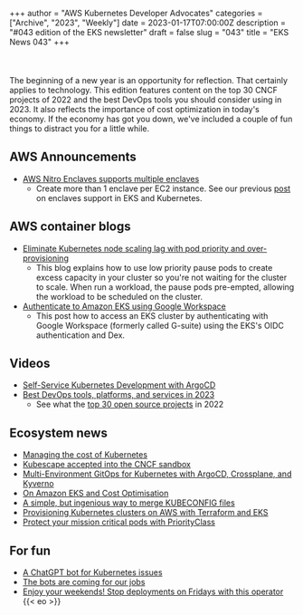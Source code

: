 +++
author = "AWS Kubernetes Developer Advocates"
categories = ["Archive", "2023", "Weekly"]
date = 2023-01-17T07:00:00Z
description = "#043 edition of the EKS newsletter"
draft = false
slug = "043"
title = "EKS News 043"
+++
<br/><br/><br/><br/>
The beginning of a new year is an opportunity for reflection. That certainly applies to technology. This edition features content on the top 30 CNCF projects of 2022 and the best DevOps tools you should consider using in 2023. It also reflects the importance of cost optimization in today's economy. If the economy has got you down, we've included a couple of fun things to distract you for a little while.

## AWS Announcements

* [AWS Nitro Enclaves supports multiple enclaves](https://aws.amazon.com/about-aws/whats-new/2023/01/aws-nitro-enclaves-support-multiple-enclaves/)
  * Create more than 1 enclave per EC2 instance. See our previous [post](https://aws.amazon.com/about-aws/whats-new/2022/11/aws-nitro-enclaves-supports-amazoneks-kubernetes/) on enclaves support in EKS and Kubernetes.

## AWS container blogs

* [Eliminate Kubernetes node scaling lag with pod priority and over-provisioning](https://aws.amazon.com/blogs/containers/eliminate-kubernetes-node-scaling-lag-with-pod-priority-and-over-provisioning/)
  * This blog explains how to use low priority pause pods to create excess capacity in your cluster so you're not waiting for the cluster to scale. When run a workload, the pause pods pre-empted, allowing the workload to be scheduled on the cluster.
* [Authenticate to Amazon EKS using Google Workspace](https://aws.amazon.com/blogs/containers/authenticate-to-amazon-eks-using-google-workspace/)
  * This post how to access an EKS cluster by authenticating with Google Workspace (formerly called G-suite) using the EKS's OIDC authentication and Dex.

## Videos

* [Self-Service Kubernetes Development with ArgoCD](https://www.youtube.com/watch?v=pCoqqNZmnP8)
* [Best DevOps tools, platforms, and services in 2023](https://youtu.be/-zKYT2I_WhE)
  * See what the [top 30 open source projects](https://www.cncf.io/blog/2023/01/11/a-look-at-the-2022-velocity-of-cncf-linux-foundation-and-top-30-open-source-projects/) in 2022

## Ecosystem news

* [Managing the cost of Kubernetes](https://thenewstack.io/managing-the-cost-of-kubernetes/)
* [Kubescape accepted into the CNCF sandbox](https://thenewstack.io/kubescape-a-cncf-sandbox-platform-for-all-kubernetes-security/)
* [Multi-Environment GitOps for Kubernetes with ArgoCD, Crossplane, and Kyverno](https://joecreager.com/multi-envrionment-gitops/)
* [On Amazon EKS and Cost Optimisation](https://medium.com/@micheldirk/on-amazon-eks-and-cost-optimisation-74770deff528)
* [A simple, but ingenious way to merge KUBECONFIG files](https://medium.com/@akyriako/merge-multiple-kubeconfig-files-d0ab3c968b8c)
* [Provisioning Kubernetes clusters on AWS with Terraform and EKS](https://learnk8s.io/terraform-eks)
* [Protect your mission critical pods with PriorityClass](https://kubernetes.io/blog/2023/01/12/protect-mission-critical-pods-priorityclass/)

## For fun

* [A ChatGPT bot for Kubernetes issues](https://github.com/robusta-dev/kubernetes-chatgpt-bot)
* [The bots are coming for our jobs](https://medium.com/@ghumare64/i-tried-using-chatgpt-for-funn-as-a-devops-engineer-8239313269d4)
* [Enjoy your weekends! Stop deployments on Fridays with this operator](https://github.com/Razikus/its-friday-k8s-admission-controller)
{{< eo >}}
